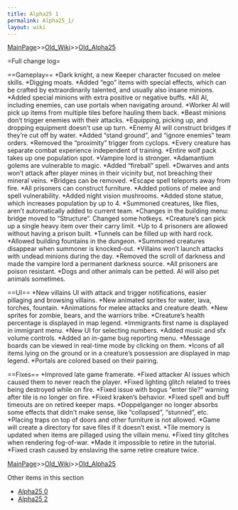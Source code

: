 ```yaml
---
title: Alpha25 1
permalink: Alpha25_1/
layout: wiki
---
```


[MainPage](/keeperrl_wiki/ "wikilink")>>[Old_Wiki](/keeperrl_wiki/Old_Wiki "wikilink")>>[Old_Alpha25](/keeperrl_wiki/Old_Alpha25 "wikilink")

=Full change log=

==Gameplay==
*Dark knight, a new Keeper character focused on melee skills.
*Digging moats.
*Added “ego” items with special effects, which can be crafted by extraordinarily talented, and usually also insane minions.
*Added special minions with extra positive or negative buffs.
*All AI, including enemies, can use portals when navigating around.
*Worker AI will pick up items from multiple tiles before hauling them back.
*Beast minions don’t trigger enemies with their attacks.
*Equipping, picking up, and dropping equipment doesn’t use up turn.
*Enemy AI will construct bridges if they’re cut off by water.
*Added “stand ground”, and “ignore enemies” team orders.
*Removed the “proximity” trigger from cyclops.
*Every creature has separate combat experience independent of training.
*Entire wolf pack takes up one population spot.
*Vampire lord is stronger.
*Adamantium golems are vulnerable to magic.
*Added “fireball” spell.
*Dwarves and ants won’t attack after player mines in their vicinity but, not breaching their mineral veins.
*Bridges can be removed.
*Escape spell teleports away from fire.
*All prisoners can construct furniture.
*Added potions of melee and spell vulnerability.
*Added night vision mushrooms.
*Added stone statue, which increases population by up to 4.
*Summoned creatures, like flies, aren’t automatically added to current team.
*Changes in the building menu: bridge moved to “Structure”. Changed some hotkeys.
*Creature’s can pick up a single heavy item over their carry limit.
*Up to 4 prisoners are allowed without having a prison built.
*Tunnels can be filled up with hard rock.
*Allowed building fountains in the dungeon.
*Summoned creatures disappear when summoner is knocked-out.
*Villains won’t launch attacks with undead minions during the day.
*Removed the scroll of darkness and made the vampire lord a permanent darkness source.
*All prisoners are poison resistant.
*Dogs and other animals can be petted. AI will also pet animals sometimes.

==UI==
*New villains UI with attack and trigger notifications, easier pillaging and browsing villains.
*New animated sprites for water, lava, torches, fountain.
*Animations for melee attacks and creature death.
*New sprites for zombie, bears, and the warriors tribe.
*Creature’s health percentage is displayed in map legend.
*Immigrants first name is displayed in immigrant menu.
*New UI for selecting numbers.
*Added music and sfx volume controls.
*Added an in-game bug reporting menu.
*Message boards can be viewed in real-time mode by clicking on them.
*Icons of all items lying on the ground or in a creature’s possession are displayed in map legend.
*Portals are colored based on their pairing.

==Fixes==
*Improved late game framerate.
*Fixed attacker AI issues which caused them to never reach the player.
*Fixed lighting glitch related to trees being destroyed while on fire.
*Fixed issue with bogus “enter tile?” warning after tile is no longer on fire.
*Fixed kraken’s behavior.
*Fixed spell and buff timeouts are on retired keeper maps.
*Doppelganger no longer absorbs some effects that didn't make sense, like “collapsed”, “stunned”, etc.
*Placing traps on top of doors and other furniture is not allowed.
*Game will create a directory for save files if it doesn’t exist.
*Tile memory is updated when items are pillaged using the villain menu.
*Fixed tiny glitches when rendering fog-of-war.
*Made it impossible to retire in the tutorial.
*Fixed crash caused by enslaving the same retire creature twice.

[MainPage](/keeperrl_wiki/ "wikilink")>>[Old_Wiki](/keeperrl_wiki/Old_Wiki "wikilink")>>[Old_Alpha25](/keeperrl_wiki/Old_Alpha25 "wikilink")

Other items in this section
-    [Alpha25 0](/keeperrl_wiki/Alpha25_0 "wikilink")
-    [Alpha25 2](/keeperrl_wiki/Alpha25_2 "wikilink")
